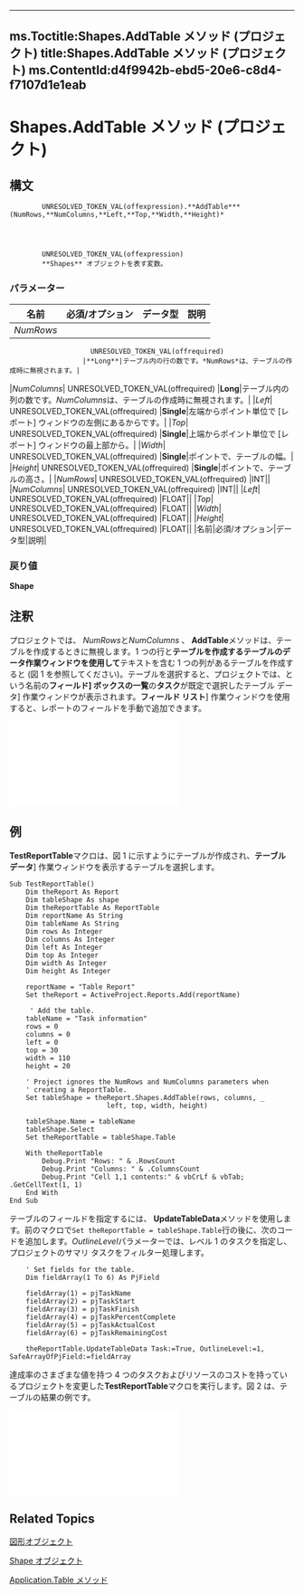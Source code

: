 
---
ms.Toctitle:Shapes.AddTable メソッド (プロジェクト)
title:Shapes.AddTable メソッド (プロジェクト)
ms.ContentId:d4f9942b-ebd5-20e6-c8d4-f7107d1e1eab
---
# Shapes.AddTable メソッド (プロジェクト)





## 構文

            UNRESOLVED_TOKEN_VAL(offexpression).**AddTable***(NumRows,**NumColumns,**Left,**Top,**Width,**Height)*




            UNRESOLVED_TOKEN_VAL(offexpression)
            **Shapes** オブジェクトを表す変数。

### パラメーター

|**名前**|**必須/オプション**|**データ型**|**説明**|
|---|---|---|---|
|*NumRows*|
                        UNRESOLVED_TOKEN_VAL(offrequired)
                      |**Long**|テーブル内の行の数です。*NumRows*は、テーブルの作成時に無視されます。|
|*NumColumns*|
                        UNRESOLVED_TOKEN_VAL(offrequired)
                      |**Long**|テーブル内の列の数です。*NumColumns*は、テーブルの作成時に無視されます。|
|*Left*|
                        UNRESOLVED_TOKEN_VAL(offrequired)
                      |**Single**|左端からポイント単位で [レポート] ウィンドウの左側にあるからです。|
|*Top*|
                        UNRESOLVED_TOKEN_VAL(offrequired)
                      |**Single**|上端からポイント単位で [レポート] ウィンドウの最上部から。|
|*Width*|
                        UNRESOLVED_TOKEN_VAL(offrequired)
                      |**Single**|ポイントで、テーブルの幅。|
|*Height*|
                        UNRESOLVED_TOKEN_VAL(offrequired)
                      |**Single**|ポイントで、テーブルの高さ。|
|*NumRows*|
                        UNRESOLVED_TOKEN_VAL(offrequired)
                      |INT||
|*NumColumns*|
                        UNRESOLVED_TOKEN_VAL(offrequired)
                      |INT||
|*Left*|
                        UNRESOLVED_TOKEN_VAL(offrequired)
                      |FLOAT||
|*Top*|
                        UNRESOLVED_TOKEN_VAL(offrequired)
                      |FLOAT||
|*Width*|
                        UNRESOLVED_TOKEN_VAL(offrequired)
                      |FLOAT||
|*Height*|
                        UNRESOLVED_TOKEN_VAL(offrequired)
                      |FLOAT||
|名前|必須/オプション|データ型|説明|



### 戻り値
**Shape**





## 注釈
プロジェクトでは、 *NumRows*と*NumColumns* 、 **AddTable**メソッドは、テーブルを作成するときに無視します。1 つの行と**テーブルを作成するテーブルのデータ作業ウィンドウを使用して**テキストを含む 1 つの列があるテーブルを作成すると (図 1 を参照してください)。テーブルを選択すると、プロジェクトでは、という名前の**フィールド] ボックスの一覧**の**タスク**が既定で選択したテーブル データ] 作業ウィンドウが表示されます。**フィールド リスト**] 作業ウィンドウを使用すると、レポートのフィールドを手動で追加できます。

![図 1 です。AddTable メソッドは、1 つの行と列を持つテーブルを作成します。](c3eeb8d3-0942-491a-88cf-4970c569b731.md)




## 例
**TestReportTable**マクロは、図 1 に示すようにテーブルが作成され、**テーブル データ**] 作業ウィンドウを表示するテーブルを選択します。

```vba
Sub TestReportTable()
    Dim theReport As Report
    Dim tableShape As shape
    Dim theReportTable As ReportTable
    Dim reportName As String
    Dim tableName As String
    Dim rows As Integer
    Dim columns As Integer
    Dim left As Integer
    Dim top As Integer
    Dim width As Integer
    Dim height As Integer
    
    reportName = "Table Report"
    Set theReport = ActiveProject.Reports.Add(reportName)
    
     ' Add the table.
    tableName = "Task information"
    rows = 0
    columns = 0
    left = 0
    top = 30
    width = 110
    height = 20
       
    ' Project ignores the NumRows and NumColumns parameters when
    ' creating a ReportTable.
    Set tableShape = theReport.Shapes.AddTable(rows, columns, _
                        left, top, width, height)
    
    tableShape.Name = tableName
    tableShape.Select
    Set theReportTable = tableShape.Table
    
    With theReportTable
        Debug.Print "Rows: " & .RowsCount
        Debug.Print "Columns: " & .ColumnsCount
        Debug.Print "Cell 1,1 contents:" & vbCrLf & vbTab; .GetCellText(1, 1)
    End With
End Sub
```




テーブルのフィールドを指定するには、 **UpdateTableData**メソッドを使用します。前のマクロで`Set theReportTable = tableShape.Table`行の後に、次のコードを追加します。*OutlineLevel*パラメーターでは、レベル 1 のタスクを指定し、プロジェクトのサマリ タスクをフィルター処理します。

```vba
    ' Set fields for the table.
    Dim fieldArray(1 To 6) As PjField
        
    fieldArray(1) = pjTaskName
    fieldArray(2) = pjTaskStart
    fieldArray(3) = pjTaskFinish
    fieldArray(4) = pjTaskPercentComplete
    fieldArray(5) = pjTaskActualCost
    fieldArray(6) = pjTaskRemainingCost
        
    theReportTable.UpdateTableData Task:=True, OutlineLevel:=1, SafeArrayOfPjField:=fieldArray
```




達成率のさまざまな値を持つ 4 つのタスクおよびリソースのコストを持っているプロジェクトを変更した**TestReportTable**マクロを実行します。図 2 は、テーブルの結果の例です。

![図 2 になります。UpdateTableData メソッドは、テーブルにフィールドを追加できます。](6127c024-7ce9-4dd3-8bdb-d9c2e634b48f.md)




## Related Topics

[図形オブジェクト](6e42040c-dd5a-de4c-afa8-f9e33d1e5054.md)

[Shape オブジェクト](d2b32bcd-5595-a4a7-9772-feb25fd0103a.md)

[Application.Table メソッド](c00cd0bd-e653-685e-f646-b22f60a6e507.md)




